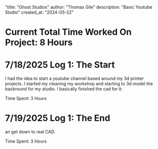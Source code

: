 "title: "Ghost Studios"
author: "Thomas Gile"
description: "Basic Youtube Studio"
created_at: "2024-05-22"

# Current Total Time Worked On Project: 8 Hours

# 7/18/2025 Log 1: The Start

I had the idea to start a youtube channel based around my 3d printer projects. I started my cleaning my workshop and starting to 3d model the backround for my studio. 
I basically finished the cad for it: 

Time Spent: 3 Hours

# 7/19/2025 Log 1: The End

an get down to real CAD.

Time Spent: 3 Hours
